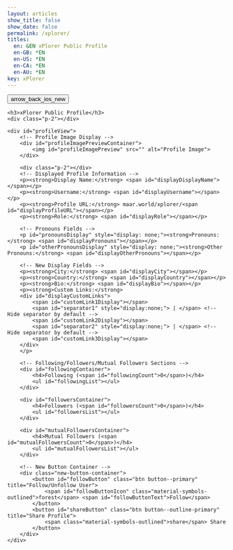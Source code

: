 ```yaml
---
layout: articles
show_title: false
show_date: false
permalink: /xplorer/
titles:
  en: &EN xPlorer Public Profile
  en-GB: *EN
  en-US: *EN
  en-CA: *EN
  en-AU: *EN
key: xPlorer
---
```


<div class="p-5"></div>

<div class="form-container">
    <div class="button-container">
        <div class="back-button-container">
            <a href="/voyage" title="Back to Voyage">
                <button id="backButton" class="btn button--outline-primary button--circle">
                    <span class="material-symbols-outlined">arrow_back_ios_new</span>
                </button>
            </a>
        </div>
    </div>

    <h3>xPlorer Public Profile</h3>
    <div class="p-2"></div>

    <div id="profileView">
        <!-- Profile Image Display -->
        <div id="profileImagePreviewContainer">
            <img id="profileImagePreview" src="" alt="Profile Image">
        </div>

        <div class="p-2"></div>
        <!-- Displayed Profile Information -->
        <p><strong>Display Name:</strong> <span id="displayDisplayName"></span></p>
        <p><strong>Username:</strong> <span id="displayUsername"></span></p>
        <p><strong>Profile URL:</strong> maar.world/xplorer/<span id="displayProfileURL"></span></p>
        <p><strong>Role:</strong> <span id="displayRole"></span></p>

        <!-- Pronouns Fields -->
        <p id="pronounsDisplay" style="display: none;"><strong>Pronouns:</strong> <span id="displayPronouns"></span></p>
        <p id="otherPronounsDisplay" style="display: none;"><strong>Other Pronouns:</strong> <span id="displayOtherPronouns"></span></p>

        <!-- New Display Fields -->
        <p><strong>City:</strong> <span id="displayCity"></span></p>
        <p><strong>Country:</strong> <span id="displayCountry"></span></p>
        <p><strong>Bio:</strong> <span id="displayBio"></span></p>
        <p><strong>Custom Links:</strong>
        <div id="displayCustomLinks">
            <span id="customLink1Display"></span>
            <span id="separator1" style="display:none;"> | </span> <!-- Hide separator by default -->
            <span id="customLink2Display"></span>
            <span id="separator2" style="display:none;"> | </span> <!-- Hide separator by default -->
            <span id="customLink3Display"></span>
        </div>
        </p>

        <!-- Following/Followers/Mutual Followers Sections -->
        <div id="followingContainer">
            <h4>Following (<span id="followingCount">0</span>)</h4>
            <ul id="followingList"></ul>
        </div>

        <div id="followersContainer">
            <h4>Followers (<span id="followersCount">0</span>)</h4>
            <ul id="followersList"></ul>
        </div>

        <div id="mutualFollowersContainer">
            <h4>Mutual Followers (<span id="mutualFollowersCount">0</span>)</h4>
            <ul id="mutualFollowersList"></ul>
        </div>

        <!-- New Button Container -->
        <div class="new-button-container">
            <button id="followButton" class="btn button--primary" title="Follow/Unfollow User">
                <span id="followButtonIcon" class="material-symbols-outlined">forest</span> <span id="followButtonText">Follow</span>
            </button>
            <button id="shareButton" class="btn button--outline-primary" title="Share Profile">
                <span class="material-symbols-outlined">share</span> Share
            </button>
        </div>
    </div>
</div>

<script>
document.addEventListener('DOMContentLoaded', function() {
    const urlParams = new URLSearchParams(window.location.search);
    const username = urlParams.get('username');

    if (!username) {
        document.getElementById('profileView').innerHTML = '<p style="color:red;">Profile not found. Please provide a valid username.</p>';
        return;
    }

    fetch(`http://media.maar.world:3001/api/profile?username=${username}`)
        .then(response => response.json())
        .then(data => {
            if (!data || data.error) {
                document.getElementById('profileView').innerHTML = '<p style="color:red;">Profile not found.</p>';
                return;
            }

            console.log('Received public user data:', data);

            document.getElementById('displayDisplayName').innerText = data.displayName || 'Not provided';
            document.getElementById('displayUsername').innerText = data.username || 'Not provided';
            document.getElementById('displayProfileURL').innerText = username || 'Not provided';
            document.getElementById('displayRole').innerText = data.role || 'Not provided';

            const userId = data.userId;
            const loggedInUserId = localStorage.getItem('userId');
            console.log("loggedInUserId", loggedInUserId);
            const profileUrl = `https://maar.world/xplorer/?username=${username}`;

            if (data.pronouns && data.pronouns !== 'Prefer not to say') {
                document.getElementById('displayPronouns').innerText = data.pronouns === 'Other' ? data.otherPronouns : data.pronouns;
                document.getElementById('pronounsDisplay').style.display = 'block';
            } else {
                document.getElementById('pronounsDisplay').style.display = 'none';
            }

            if (data.profileImage) {
                const profileImageUrl = `https://media.maar.world${data.profileImage}`;
                document.getElementById('profileImagePreview').src = profileImageUrl;
                document.getElementById('profileImagePreview').style.display = 'block';
            }

            document.getElementById('displayCity').innerText = data.city || 'Not provided';
            document.getElementById('displayCountry').innerText = data.country || 'Not provided';
            document.getElementById('displayBio').innerText = data.bio || 'Not provided';

            const customLinks = data.customLinks || [];
            if (customLinks[0]) document.getElementById('customLink1Display').innerHTML = `<a href="${customLinks[0]}" target="_blank">${customLinks[0]}</a>`;
            if (customLinks[1]) document.getElementById('customLink2Display').innerHTML = `<a href="${customLinks[1]}" target="_blank">${customLinks[1]}</a>`;
            if (customLinks[2]) document.getElementById('customLink3Display').innerHTML = `<a href="${customLinks[2]}" target="_blank">${customLinks[2]}</a>`;

            fetch(`http://media.maar.world:3001/api/following/${userId}`)
                .then(response => response.json())
                .then(followingData => {
                            console.log('Following data:', followingData); // Log the response

                    const followingList = document.getElementById('followingList');
                    if (followingData && Array.isArray(followingData)) {
                        followingList.innerHTML = followingData.length > 0 ? followingData.map(following => `<li>${following.followingId.username}</li>`).join('') : '<li>No following users.</li>';
                        document.getElementById('followingCount').innerText = followingData.length;
                    } else {
                        followingList.innerHTML = '<li>No following users.</li>';
                        document.getElementById('followingCount').innerText = '0';
                    }
                });

            fetch(`http://media.maar.world:3001/api/followers/${userId}`)
                .then(response => response.json())
                .then(followersData => {
                    const followersList = document.getElementById('followersList');
                    if (followersData && Array.isArray(followersData)) {
                        followersList.innerHTML = followersData.length > 0 ? followersData.map(follower => `<li>${follower.followerId.username}</li>`).join('') : '<li>No followers.</li>';
                        document.getElementById('followersCount').innerText = followersData.length;
                    } else {
                        followersList.innerHTML = '<li>No followers.</li>';
                        document.getElementById('followersCount').innerText = '0';
                    }
                });

            fetch(`http://media.maar.world:3001/api/mutualFollowers/${loggedInUserId}/${userId}`)
                .then(response => response.json())
                .then(mutualFollowersData => {
                    const mutualFollowersList = document.getElementById('mutualFollowersList');
                    if (mutualFollowersData && mutualFollowersData.isMutual) {
                        mutualFollowersList.innerHTML = '<li>Mutual followers found.</li>';
                        document.getElementById('mutualFollowersCount').innerText = '1';
                    } else {
                        mutualFollowersList.innerHTML = '<li>No mutual followers.</li>';
                        document.getElementById('mutualFollowersCount').innerText = '0';
                    }
                });

            fetch(`http://media.maar.world:3001/api/checkFollowStatus`, {
                method: 'POST',
                headers: {
                    'Content-Type': 'application/json',
                },
                body: JSON.stringify({ followerId: loggedInUserId, followingId: userId })
            })
            .then(response => response.json())
            .then(statusData => {
                let isFollowing = statusData.isFollowing;

                function updateFollowButton() {
                    const followButtonText = document.getElementById('followButtonText');
                    const followButtonIcon = document.getElementById('followButtonIcon');
                    followButtonText.innerText = isFollowing ? 'Unfollow' : 'Follow';
                    followButtonIcon.innerText = isFollowing ? 'park' : 'forest'; // Icons for follow/unfollow
                }

                document.getElementById('followButton').addEventListener('click', function() {
                    const url = isFollowing ? 'unfollow' : 'follow';
                    const endpoint = `http://media.maar.world:3001/api/${url}`;

                    fetch(endpoint, {
                        method: 'POST',
                        headers: {
                            'Content-Type': 'application/json',
                        },
                        body: JSON.stringify({ followerId: loggedInUserId, followingId: userId }),
                    })
                    .then(response => response.json())
                    .then(data => {
                        if (data.message === 'Followed successfully' || data.message === 'Unfollowed successfully') {
                            isFollowing = !isFollowing;
                            updateFollowButton();

                            // Update Following and Followers counts
                            fetch(`http://media.maar.world:3001/api/following/${userId}`)
                                .then(response => response.json())
                                .then(followingData => {
                                    document.getElementById('followingCount').innerText = followingData.length;
                                });

                            fetch(`http://media.maar.world:3001/api/followers/${userId}`)
                                .then(response => response.json())
                                .then(followersData => {
                                    document.getElementById('followersCount').innerText = followersData.length;
                                });

                            fetch(`http://media.maar.world:3001/api/mutualFollowers/${loggedInUserId}/${userId}`)
                                .then(response => response.json())
                                .then(mutualFollowersData => {
                                    document.getElementById('mutualFollowersCount').innerText = mutualFollowersData.isMutual ? 1 : 0;
                                });
                        } else {
                            console.error('Error:', data.message);
                        }
                    })
                    .catch(error => console.error('Error:', error));
                });

                updateFollowButton();
            })
            .catch(error => console.error('Error checking follow status:', error));

            document.getElementById('shareButton').addEventListener('click', function() {
                const tempInput = document.createElement('input');
                tempInput.value = profileUrl;
                document.body.appendChild(tempInput);
                tempInput.select();
                document.execCommand('copy');
                document.body.removeChild(tempInput);
                alert('Profile URL copied to clipboard');
            });

        })
        .catch(error => console.error('Error fetching public user data:', error));
});
</script>
